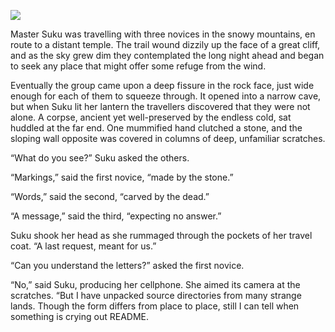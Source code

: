 ![](/pages/case-133/corpse.jpg)

Master Suku was travelling with three novices in the
snowy mountains, en route to a distant temple.  The trail
wound dizzily up the face of a great cliff, and as the sky
grew dim they contemplated the long night ahead and began to
seek any place that might offer some refuge from the wind.

Eventually the group came upon a deep fissure in the rock
face, just wide enough for each of them to squeeze through.
It opened into a narrow cave, but when Suku lit her lantern
the travellers discovered that they were not alone.  A
corpse, ancient yet well-preserved by the endless cold, sat
huddled at the far end.  One mummified hand clutched a
stone, and the sloping wall opposite was covered in columns
of deep, unfamiliar scratches.

“What do you see?” Suku asked the others.

“Markings,” said the first novice, “made by the stone.”

“Words,” said the second, “carved by the dead.”

“A message,” said the third, “expecting no answer.”

Suku shook her head as she rummaged through the pockets of
her travel coat.  “A last request, meant for us.”

“Can you understand the letters?” asked the first novice.

“No,” said Suku, producing her cellphone. She aimed its
camera at the scratches.  “But I have unpacked source
directories from many strange lands.  Though the form
differs from place to place, still I can tell when something
is crying out README.
